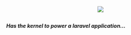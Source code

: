 # <p align="center"><a href="#" target="_blank"><img src="https://mvtechzone.com/img/codelets.png"></a></p>

##### Has the kernel to power a laravel application...


